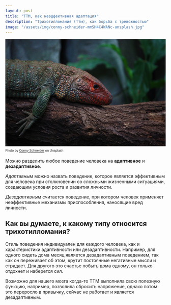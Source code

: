 ```yaml
---
layout: post
title: "ТТМ, как неэффективная адаптация"
description: "Трихотилломания (ттм), как борьба с тревожностью"
image: "/assets/img/conny-schneider-mmSH4C4WANc-unsplash.jpg"
---
```

<img 
    src="/assets/img/conny-schneider-mmSH4C4WANc-unsplash.jpg"     
    alt="ТТМ как неэффективная адаптация"
    class="mb-0"
/>
<sup><sub>
Photo by <a href="https://unsplash.com/@choys_">Conny Schneider</a> on Unsplash
</sub></sup>


Можно разделить любое поведение человека на **адаптивное** и **дезадаптивное**.

*Адаптивным* можно назвать поведение, которое является 
эффективным для человека при столкновении со сложными жизненными ситуациями, 
создающим условия роста и развития личности.

*Дезадаптивным* считается поведение, при котором человек применяет неэффективные механизмы 
приспособления, наносящие вред личности.

## Как вы думаете, к какому типу относится трихотилломания?

Стиль поведения индивидуален для каждого человека, как и характеристики 
адаптивности или дезадаптивности. Например, для одного сидеть дома месяц 
является дезадаптивным поведением, так как он переживает об этом, крутит постоянные негативные мысли и страдает.
Для другого это счастье побыть дома одному, он только отдохнет и наберется сил.

Возможно для нашего мозга когда-то ТТМ выполнила свою полезную функцию, например, 
позволила сбросить напряжение, однако потом это переросло в привычку, сейчас не работает и является дезадаптивным.
